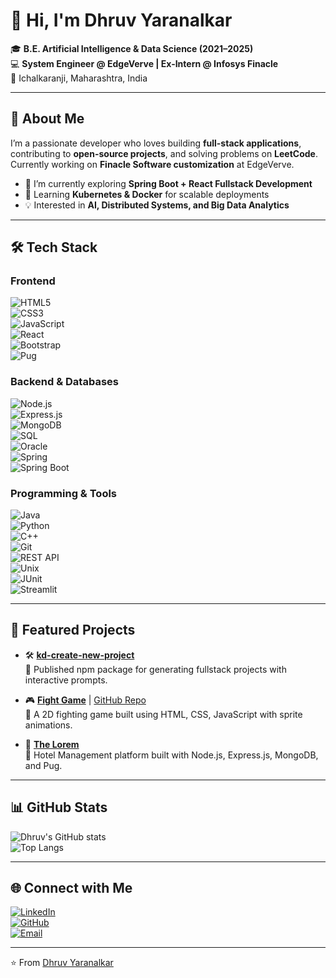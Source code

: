 # 👋 Hi, I'm Dhruv Yaranalkar  

🎓 **B.E. Artificial Intelligence & Data Science (2021–2025)**  
💻 **System Engineer @ EdgeVerve | Ex-Intern @ Infosys Finacle**  
📍 Ichalkaranji, Maharashtra, India  

---

## 🚀 About Me  
I’m a passionate developer who loves building **full-stack applications**, contributing to **open-source projects**, and solving problems on **LeetCode**. Currently working on **Finacle Software customization** at EdgeVerve.  

- 🔭 I’m currently exploring **Spring Boot + React Fullstack Development**  
- 🌱 Learning **Kubernetes & Docker** for scalable deployments  
- 💡 Interested in **AI, Distributed Systems, and Big Data Analytics**  

---

## 🛠️ Tech Stack  

### Frontend  
![HTML5](https://img.shields.io/badge/HTML5-E34F26?logo=html5&logoColor=white)  
![CSS3](https://img.shields.io/badge/CSS3-1572B6?logo=css3&logoColor=white)  
![JavaScript](https://img.shields.io/badge/JavaScript-F7DF1E?logo=javascript&logoColor=black)  
![React](https://img.shields.io/badge/React-61DAFB?logo=react&logoColor=black)  
![Bootstrap](https://img.shields.io/badge/Bootstrap-7952B3?logo=bootstrap&logoColor=white)  
![Pug](https://img.shields.io/badge/Pug-A86454?logo=pug&logoColor=white)  

### Backend & Databases  
![Node.js](https://img.shields.io/badge/Node.js-339933?logo=node.js&logoColor=white)  
![Express.js](https://img.shields.io/badge/Express-000000?logo=express&logoColor=white)  
![MongoDB](https://img.shields.io/badge/MongoDB-47A248?logo=mongodb&logoColor=white)  
![SQL](https://img.shields.io/badge/SQL-003B57?logo=postgresql&logoColor=white)  
![Oracle](https://img.shields.io/badge/Oracle-F80000?logo=oracle&logoColor=white)  
![Spring](https://img.shields.io/badge/Spring-6DB33F?logo=spring&logoColor=white)  
![Spring Boot](https://img.shields.io/badge/SpringBoot-6DB33F?logo=springboot&logoColor=white)  

### Programming & Tools  
![Java](https://img.shields.io/badge/Java-007396?logo=java&logoColor=white)  
![Python](https://img.shields.io/badge/Python-3776AB?logo=python&logoColor=white)  
![C++](https://img.shields.io/badge/C++-00599C?logo=cplusplus&logoColor=white)  
![Git](https://img.shields.io/badge/Git-F05032?logo=git&logoColor=white)  
![REST API](https://img.shields.io/badge/REST%20API-009688?logo=fastapi&logoColor=white)  
![Unix](https://img.shields.io/badge/Unix-000000?logo=linux&logoColor=white)  
![JUnit](https://img.shields.io/badge/JUnit-25A162?logo=junit5&logoColor=white)  
![Streamlit](https://img.shields.io/badge/Streamlit-FF4B4B?logo=streamlit&logoColor=white)  

---

## 📂 Featured Projects  

- 🛠️ [**kd-create-new-project**](https://www.npmjs.com/package/kd-create-new-project)  
  🔹 Published npm package for generating fullstack projects with interactive prompts.  

- 🎮 [**Fight Game**](https://dhruvs-fighiting-game.netlify.app/) | [GitHub Repo](https://github.com/Dhruv-958/JS-FightingGame)  
  🔹 A 2D fighting game built using HTML, CSS, JavaScript with sprite animations.  

- 🏨 [**The Lorem**](https://github.com/Dhruv-958/The-Lorem)  
  🔹 Hotel Management platform built with Node.js, Express.js, MongoDB, and Pug.  

---

## 📊 GitHub Stats  

![Dhruv's GitHub stats](https://github-readme-stats.vercel.app/api?username=Dhruv-958&show_icons=true&theme=tokyonight)  
![Top Langs](https://github-readme-stats.vercel.app/api/top-langs/?username=Dhruv-958&layout=compact&theme=tokyonight)  

---

## 🌐 Connect with Me  

[![LinkedIn](https://img.shields.io/badge/LinkedIn-0A66C2?logo=linkedin&logoColor=white)](https://www.linkedin.com/in/dhruv-yaranalkar-41a58b229/)  
[![GitHub](https://img.shields.io/badge/GitHub-181717?logo=github&logoColor=white)](https://github.com/Dhruv-958)  
[![Email](https://img.shields.io/badge/Email-djyaranalkar%40gmail.com-red?logo=gmail&logoColor=white)](mailto:djyaranalkar@gmail.com)  

---
⭐️ From [Dhruv Yaranalkar](https://github.com/Dhruv-958)
